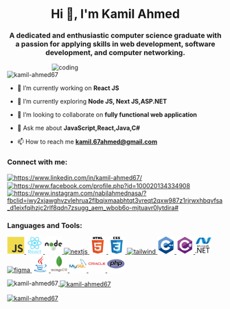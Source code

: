 <h1 align="center">Hi 👋, I'm Kamil Ahmed</h1>
<h3 align="center">A dedicated and enthusiastic computer science graduate with a passion for applying skills in web development, software development, and computer networking.</h3>
<img align="right" alt="coding" width="400" src="https://gifdb.com/images/high/animated-man-computer-coding-nae6mec378lsg1i3.gif">

<p align="left"> <img src="https://komarev.com/ghpvc/?username=kamil-ahmed67&label=Profile%20views&color=0e75b6&style=flat" alt="kamil-ahmed67" /> </p>

- 🔭 I’m currently working on **React JS**

- 🌱 I’m currently exploring **Node JS, Next JS,ASP.NET**

- 👯 I’m looking to collaborate on **fully functional web application**

- 💬 Ask me about **JavaScript,React,Java,C#**

- 📫 How to reach me **kamil.67ahmed@gmail.com**

<h3 align="left">Connect with me:</h3>
<p align="left">
<a href="https://www.linkedin.com/in/kamil-ahmed67/" target="blank"><img align="center" src="https://raw.githubusercontent.com/rahuldkjain/github-profile-readme-generator/master/src/images/icons/Social/linked-in-alt.svg" alt="https://www.linkedin.com/in/kamil-ahmed67/" height="30" width="40" /></a>
<a href="https://fb.com/https://www.facebook.com/profile.php?id=100020134334908" target="blank"><img align="center" src="https://raw.githubusercontent.com/rahuldkjain/github-profile-readme-generator/master/src/images/icons/Social/facebook.svg" alt="https://www.facebook.com/profile.php?id=100020134334908" height="30" width="40" /></a>
<a href="https://instagram.com/https://www.instagram.com/nabilahmednasa/?fbclid=iwy2xjawghvzvlehrua2flbqixmaabhtqt3vreqt2qxw987z1rjrwxhbqvfsa_d1eixfqihzjc2rlf8qdn7zsugg_aem_wbob6o-mjtuavr0lytdira#" target="blank"><img align="center" src="https://raw.githubusercontent.com/rahuldkjain/github-profile-readme-generator/master/src/images/icons/Social/instagram.svg" alt="https://www.instagram.com/nabilahmednasa/?fbclid=iwy2xjawghvzvlehrua2flbqixmaabhtqt3vreqt2qxw987z1rjrwxhbqvfsa_d1eixfqihzjc2rlf8qdn7zsugg_aem_wbob6o-mjtuavr0lytdira#" height="30" width="40" /></a>
</p>

<h3 align="left">Languages and Tools:</h3>
<p align="left"> <a href="https://www.w3schools.com/cpp/" target="_blank" rel="noreferrer">
<p align="start">
  <img src="https://raw.githubusercontent.com/devicons/devicon/master/icons/javascript/javascript-original.svg" alt="javascript" width="40" height="40"/> 
  <img src="https://raw.githubusercontent.com/devicons/devicon/master/icons/react/react-original-wordmark.svg" alt="react" width="40" height="40"/> 
  <img src="https://raw.githubusercontent.com/devicons/devicon/master/icons/nodejs/nodejs-original-wordmark.svg" alt="nodejs" width="40" height="40"/> 
  <img src="https://cdn.worldvectorlogo.com/logos/nextjs-2.svg" alt="nextjs" width="40" height="40"/> 
  <img src="https://raw.githubusercontent.com/devicons/devicon/master/icons/html5/html5-original-wordmark.svg" alt="html5" width="40" height="40"/> 
  <img src="https://raw.githubusercontent.com/devicons/devicon/master/icons/css3/css3-original-wordmark.svg" alt="css3" width="40" height="40"/> 
  <img src="https://www.vectorlogo.zone/logos/tailwindcss/tailwindcss-icon.svg" alt="tailwind" width="40" height="40"/> 
  <img src="https://raw.githubusercontent.com/devicons/devicon/master/icons/cplusplus/cplusplus-original.svg" alt="cplusplus" width="40" height="40"/> 
  <img src="https://raw.githubusercontent.com/devicons/devicon/master/icons/csharp/csharp-original.svg" alt="csharp" width="40" height="40"/> 
  <img src="https://raw.githubusercontent.com/devicons/devicon/master/icons/dot-net/dot-net-original-wordmark.svg" alt="dotnet" width="40" height="40"/> 
  <img src="https://www.vectorlogo.zone/logos/figma/figma-icon.svg" alt="figma" width="40" height="40"/> 
  <img src="https://raw.githubusercontent.com/devicons/devicon/master/icons/java/java-original.svg" alt="java" width="40" height="40"/> 
  <img src="https://raw.githubusercontent.com/devicons/devicon/master/icons/mongodb/mongodb-original-wordmark.svg" alt="mongodb" width="40" height="40"/> 
  <img src="https://raw.githubusercontent.com/devicons/devicon/master/icons/mysql/mysql-original-wordmark.svg" alt="mysql" width="40" height="40"/> 
  <img src="https://raw.githubusercontent.com/devicons/devicon/master/icons/oracle/oracle-original.svg" alt="oracle" width="40" height="40"/> 
  <img src="https://raw.githubusercontent.com/devicons/devicon/master/icons/php/php-original.svg" alt="php" width="40" height="40"/> 
</p>
<p><img align="left" src="https://github-readme-stats.vercel.app/api/top-langs?username=kamil-ahmed67&show_icons=true&locale=en&layout=compact" alt="kamil-ahmed67" /></p>

<p>&nbsp;<img align="center" src="https://github-readme-stats.vercel.app/api?username=kamil-ahmed67&show_icons=true&locale=en" alt="kamil-ahmed67" /></p>

<p><img align="center" src="https://github-readme-streak-stats.herokuapp.com/?user=kamil-ahmed67&" alt="kamil-ahmed67" /></p>
